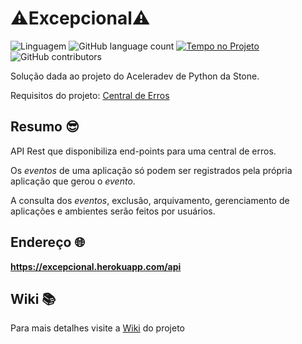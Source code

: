# :warning:Excepcional:warning:

![Linguagem](https://img.shields.io/github/languages/top/melissatvs/excepcional) ![GitHub language count](https://img.shields.io/github/languages/count/melissatvs/excepcional) [![Tempo no Projeto](https://wakatime.com/badge/github/melissatvs/excepcional.svg)](https://wakatime.com/badge/github/melissatvs/excepcional) ![GitHub contributors](https://img.shields.io/github/contributors/melissatvs/excepcional)


Solução dada ao projeto do Aceleradev de Python da Stone.

Requisitos do projeto: [Central de Erros](central-erros.md)


## Resumo :sunglasses: 

API Rest que disponibiliza end-points para uma central de erros.

Os *eventos* de uma aplicação só podem ser registrados pela própria aplicação que gerou o *evento*.

A consulta dos *eventos*, exclusão, arquivamento, gerenciamento de aplicações e ambientes serão feitos por usuários.


## Endereço :globe_with_meridians:

**https://excepcional.herokuapp.com/api**


## Wiki :books:

Para mais detalhes visite a [Wiki](https://github.com/melissatvs/excepcional/wiki) do projeto